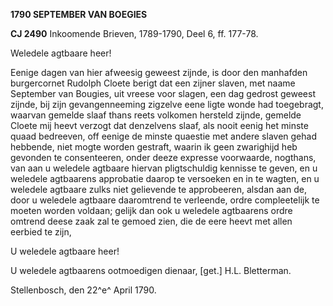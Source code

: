 **1790 SEPTEMBER VAN BOEGIES**

**CJ 2490** Inkoomende Brieven, 1789-1790, Deel 6, ff. 177-78.

Weledele agtbaare heer!

Eenige dagen van hier afweesig geweest zijnde, is door den manhafden
burgercornet Rudolph Cloete berigt dat een zijner slaven, met naame
September van Bougies, uit vreese voor slagen, een dag gedrost geweest
zijnde, bij zijn gevangenneeming zigzelve eene ligte wonde had
toegebragt, waarvan gemelde slaaf thans reets volkomen hersteld zijnde,
gemelde Cloete mij heevt verzogt dat denzelvens slaaf, als nooit eenig
het minste quaad bedreeven, off eenige de minste quaestie met andere
slaven gehad hebbende, niet mogte worden gestraft, waarin ik geen
zwarighijd heb gevonden te consenteeren, onder deeze expresse
voorwaarde, nogthans, van aan u weledele agtbaare hiervan pligtschuldig
kennisse te geven, en u weledele agtbaarens approbatie daarop te
versoeken en in te wagten, en u weledele agtbaare zulks niet gelievende
te approbeeren, alsdan aan de, door u weledele agtbaare daaromtrend te
verleende, ordre compleetelijk te moeten worden voldaan; gelijk dan ook
u weledele agtbaarens ordre omtrend deese zaak zal te gemoed zien, die
de eere heevt met allen eerbied te zijn,

U weledele agtbaare heer!

U weledele agtbaarens ootmoedigen dienaar, \[get.\] H.L. Bletterman.

Stellenbosch, den 22^e^ April 1790.
